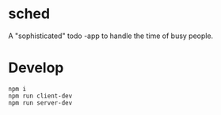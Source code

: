 # sched
A "sophisticated" todo -app to handle the time of busy people.

# Develop

```
npm i
npm run client-dev
npm run server-dev
```

